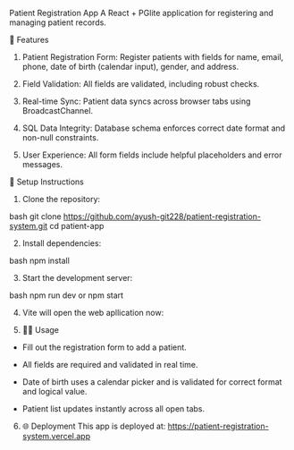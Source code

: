 Patient Registration App
A React + PGlite application for registering and managing patient records.

🚀 Features
1. Patient Registration Form:
Register patients with fields for name, email, phone, date of birth (calendar input), gender, and address.

2. Field Validation:
All fields are validated, including robust checks.

3. Real-time Sync:
Patient data syncs across browser tabs using BroadcastChannel.

4. SQL Data Integrity:
Database schema enforces correct date format and non-null constraints.

5. User Experience:
All form fields include helpful placeholders and error messages.

📝 Setup Instructions
1. Clone the repository:

bash
git clone https://github.com/ayush-git228/patient-registration-system.git
cd patient-app

2. Install dependencies:

bash
npm install

3. Start the development server:

bash
npm run dev  or  npm start

4. Vite will open the web apllication now:

5. 🧑‍💻 Usage
- Fill out the registration form to add a patient.

- All fields are required and validated in real time.

- Date of birth uses a calendar picker and is validated for correct format and logical value.

- Patient list updates instantly across all open tabs.

6. 🌐 Deployment
This app is deployed at:
https://patient-registration-system.vercel.app
